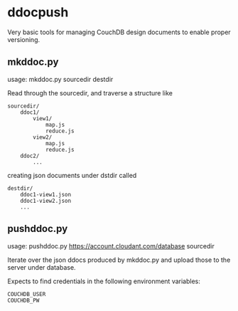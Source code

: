 # ddocpush

Very basic tools for managing CouchDB design documents to enable proper versioning.

## mkddoc.py

usage: mkddoc.py sourcedir destdir

Read through the sourcedir, and traverse a structure like

```text
sourcedir/
    ddoc1/
        view1/
            map.js
            reduce.js
        view2/
            map.js
            reduce.js
    ddoc2/
        ...
```

creating json documents under dstdir called

```text
destdir/
    ddoc1-view1.json
    ddoc1-view2.json
    ...
```

## pushddoc.py

usage: pushddoc.py https://account.cloudant.com/database sourcedir

Iterate over the json ddocs produced by mkddoc.py and upload those
to the server under database.

Expects to find credentials in the following environment variables:

```text
COUCHDB_USER
COUCHDB_PW
```